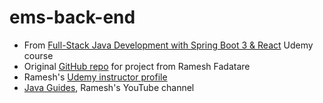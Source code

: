 # ems-back-end

* From [Full-Stack Java Development with Spring Boot 3 & React](https://www.udemy.com/course/full-stack-java-development-with-spring-boot-react/) Udemy course
* Original [GitHub repo](https://github.com/RameshMF/fullstack-react-and-springboot) for project from Ramesh Fadatare
* Ramesh's [Udemy instructor profile](https://www.udemy.com/user/ramesh-fadatare/)
* [Java Guides](https://www.youtube.com/c/javaguides), Ramesh's YouTube channel
